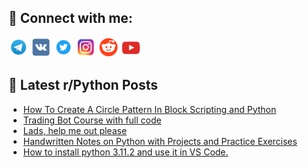 ## 🔎 Connect with me:
[<img src="https://github.com/bullbesh/bullbesh/blob/main/images/Telegram.png" width="32" height="32" />](https://t.me/bullbesh)
[<img src="https://github.com/bullbesh/bullbesh/blob/main/images/VK.png" width="32" height="32" />](https://vk.com/bullbesh)
[<img src="https://github.com/bullbesh/bullbesh/blob/main/images/Twitter.png" width="32" height="32" />](https://twitter.com/bullbesh1)
[<img src="https://github.com/bullbesh/bullbesh/blob/main/images/Instagram.png" width="32" height="32" />](https://www.instagram.com/bullbesh)
[<img src="https://github.com/bullbesh/bullbesh/blob/main/images/Reddit.png" width="32" height="32" />](https://www.reddit.com/user/bullbesh)
[<img src="https://github.com/bullbesh/bullbesh/blob/main/images/YouTube.png" width="32" height="32" />](https://www.youtube.com/channel/UCtfjRs6uzgq5mfm8S06WTcg)

## 📕 Latest r/Python Posts
<!-- BLOG-POST-LIST:START -->
- [How To Create A Circle Pattern In Block Scripting and Python](https://www.reddit.com/r/Python/comments/11cmf8p/how_to_create_a_circle_pattern_in_block_scripting/)
- [Trading Bot Course with full code](https://www.reddit.com/r/Python/comments/11clk3j/trading_bot_course_with_full_code/)
- [Lads, help me out please](https://www.reddit.com/r/Python/comments/11ck2og/lads_help_me_out_please/)
- [Handwritten Notes on Python with Projects and Practice Exercises](https://www.reddit.com/r/Python/comments/11cjasn/handwritten_notes_on_python_with_projects_and/)
- [How to install python 3.11.2 and use it in VS Code.](https://www.reddit.com/r/Python/comments/11ci5vo/how_to_install_python_3112_and_use_it_in_vs_code/)
<!-- BLOG-POST-LIST:END -->
